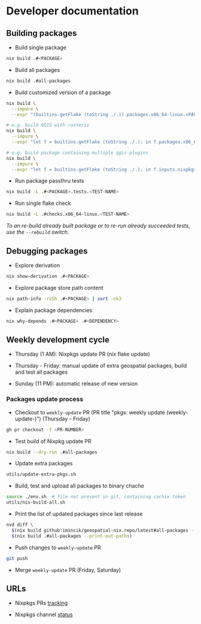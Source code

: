 # Developer documentation

## Building packages

* Build single package
```bash
nix build .#<PACKAGE>
```

* Build all packages
```bash
nix build .#all-packages
```

* Build customized version of a package
```bash
nix build \
  --impure \
  --expr "(builtins.getFlake (toString ./.)).packages.x86_64-linux.<PACKAGE>.override { <PARAMETER> = <VALUE>; }"

# e.g. build QGIS with rasterio
nix build \
  --impure \
  --expr "let f = builtins.getFlake (toString ./.); in f.packages.x86_64-linux.qgis.override { extraPythonPackages = ps: with f.packages.x86_64-linux; [ python3-rasterio ]; }"

# e.g. build package containing multiple qgis-plugins
nix build \
  --impure \
  --expr "let f = builtins.getFlake (toString ./.); in f.inputs.nixpkgs.legacyPackages.x86_64-linux.symlinkJoin { name = \"qgis-plugins\"; paths = with f.packages.x86_64-linux; [ qgis-plugin-qgis2web qgis-plugin-MapTiler ]; }"
```

* Run package passthru tests
```bash
nix build -L .#<PACKAGE>.tests.<TEST-NAME>
```

* Run single flake check
```bash
nix build -L .#checks.x86_64-linux.<TEST-NAME>
```

_To an re-build already built package or to re-run already succeeded tests, use the
`--rebuild` switch._

## Debugging packages

* Explore derivation
```bash
nix show-derivation .#<PACKAGE>
```

* Explore package store path content
```bash
nix path-info -rsSh .#<PACKAGE> | sort -nk3
```

* Explain package dependencies
```bash
nix why-depends .#<PACKAGE> .#<DEPENDENCY>
```


## Weekly development cycle

* Thursday (1 AM): Nixpkgs update PR (nix flake update)

* Thursday - Friday: manual update of extra geospatial packages, build and test all packages

* Sunday (11 PM): automatic release of new version

### Packages update process

* Checkout to `weekly-update` PR
  (PR title "pkgs: weekly update (weekly-update-<DATE>)") (Thursday - Friday)
```bash
gh pr checkout -f <PR-NUMBER>
```

* Test build of Nixpkg update PR
```bash
nix build --dry-run .#all-packages
```

* Update extra packages
```bash
utils/update-extra-pkgs.sh
```

* Build, test and upload all packages to binary chache
```bash
source ./env.sh  # file not present in git, containing cachix token
utils/nix-build-all.sh
```

* Print the list of updated packages since last release
```bash
nvd diff \
  $(nix build github:imincik/geospatial-nix.repo/latest#all-packages --print-out-paths) \
  $(nix build .#all-packages --print-out-paths)
```


* Push changes to `weekly-update` PR
```bash
git push
```

* Merge `weekly-update` PR (Friday, Saturday)


## URLs

* Nixpkgs PRs [tracking](https://nixpkgs-tracker.ocfox.me/)

* Nixpkgs channel [status](https://status.nixos.org/)

